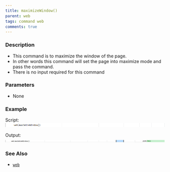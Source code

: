 ```yaml
---
title: maximizeWindow()
parent: web
tags: command web
comments: true
---
```


### Description

- This command is to maximize the window of the page.
- In other words this command will set the page into maximize mode and pass the command.
- There is no input required for this command

### Parameters
- None
### Example

Script:<br/>
![](image/maximizeWindow_01.png)

Output:<br/>
![](image/maximizeWindow_02.png)

### See Also

- [`web`](index)